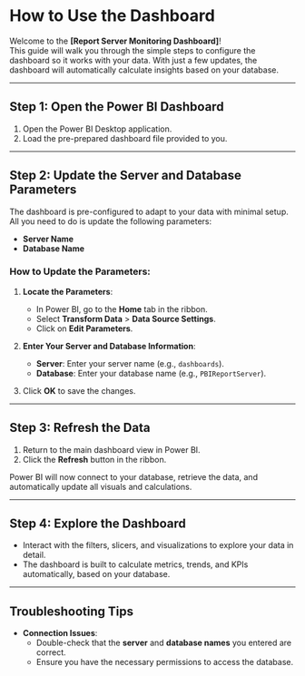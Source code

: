 # **How to Use the Dashboard**

Welcome to the **[Report Server Monitoring Dashboard]**!  
This guide will walk you through the simple steps to configure the dashboard so it works with your data. With just a few updates, the dashboard will automatically calculate insights based on your database.

---

## **Step 1: Open the Power BI Dashboard**

1. Open the Power BI Desktop application.
2. Load the pre-prepared dashboard file provided to you.

---

## **Step 2: Update the Server and Database Parameters**

The dashboard is pre-configured to adapt to your data with minimal setup. All you need to do is update the following parameters:  

- **Server Name**  
- **Database Name**  

### **How to Update the Parameters**:

1. **Locate the Parameters**:  
   - In Power BI, go to the **Home** tab in the ribbon.  
   - Select **Transform Data** > **Data Source Settings**.  
   - Click on **Edit Parameters**.

2. **Enter Your Server and Database Information**:  
   - **Server**: Enter your server name (e.g., `dashboards`).  
   - **Database**: Enter your database name (e.g., `PBIReportServer`).  

3. Click **OK** to save the changes.

---

## **Step 3: Refresh the Data**

1. Return to the main dashboard view in Power BI.  
2. Click the **Refresh** button in the ribbon.  

Power BI will now connect to your database, retrieve the data, and automatically update all visuals and calculations.

---

## **Step 4: Explore the Dashboard**

- Interact with the filters, slicers, and visualizations to explore your data in detail.  
- The dashboard is built to calculate metrics, trends, and KPIs automatically, based on your database.

---

## **Troubleshooting Tips**

- **Connection Issues**:
  - Double-check that the **server** and **database names** you entered are correct.  
  - Ensure you have the necessary permissions to access the database. 
